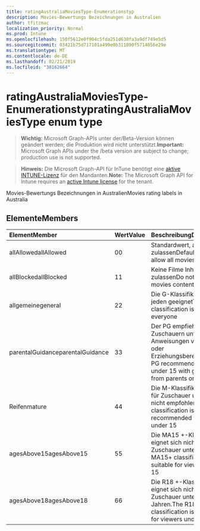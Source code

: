 ```yaml
---
title: ratingAustraliaMoviesType-Enumerationstyp
description: Movies-Bewertungs Bezeichnungen in Australien
author: tfitzmac
localization_priority: Normal
ms.prod: Intune
ms.openlocfilehash: 150f5612e0f904c5fda251d630fa3a9df749e5d5
ms.sourcegitcommit: 03421b75d717101a499e0b311890f5714056e29e
ms.translationtype: MT
ms.contentlocale: de-DE
ms.lasthandoff: 02/21/2019
ms.locfileid: "30162664"
---
```

# <a name="ratingaustraliamoviestype-enum-type"></a><span data-ttu-id="66847-103">ratingAustraliaMoviesType-Enumerationstyp</span><span class="sxs-lookup"><span data-stu-id="66847-103">ratingAustraliaMoviesType enum type</span></span>

> <span data-ttu-id="66847-104">**Wichtig:** Microsoft Graph-APIs unter der/Beta-Version können geändert werden; die Produktion wird nicht unterstützt.</span><span class="sxs-lookup"><span data-stu-id="66847-104">**Important:** Microsoft Graph APIs under the /beta version are subject to change; production use is not supported.</span></span>

> <span data-ttu-id="66847-105">**Hinweis:** Die Microsoft Graph-API für InTune benötigt eine [aktive INTUNE-Lizenz](https://go.microsoft.com/fwlink/?linkid=839381) für den Mandanten.</span><span class="sxs-lookup"><span data-stu-id="66847-105">**Note:** The Microsoft Graph API for Intune requires an [active Intune license](https://go.microsoft.com/fwlink/?linkid=839381) for the tenant.</span></span>

<span data-ttu-id="66847-106">Movies-Bewertungs Bezeichnungen in Australien</span><span class="sxs-lookup"><span data-stu-id="66847-106">Movies rating labels in Australia</span></span>

## <a name="members"></a><span data-ttu-id="66847-107">Elemente</span><span class="sxs-lookup"><span data-stu-id="66847-107">Members</span></span>
|<span data-ttu-id="66847-108">Element</span><span class="sxs-lookup"><span data-stu-id="66847-108">Member</span></span>|<span data-ttu-id="66847-109">Wert</span><span class="sxs-lookup"><span data-stu-id="66847-109">Value</span></span>|<span data-ttu-id="66847-110">Beschreibung</span><span class="sxs-lookup"><span data-stu-id="66847-110">Description</span></span>|
|:---|:---|:---|
|<span data-ttu-id="66847-111">allAllowed</span><span class="sxs-lookup"><span data-stu-id="66847-111">allAllowed</span></span>|<span data-ttu-id="66847-112">0</span><span class="sxs-lookup"><span data-stu-id="66847-112">0</span></span>|<span data-ttu-id="66847-113">Standardwert, alle Filme zulassen</span><span class="sxs-lookup"><span data-stu-id="66847-113">Default value, allow all movies content</span></span>|
|<span data-ttu-id="66847-114">allBlocked</span><span class="sxs-lookup"><span data-stu-id="66847-114">allBlocked</span></span>|<span data-ttu-id="66847-115">1</span><span class="sxs-lookup"><span data-stu-id="66847-115">1</span></span>|<span data-ttu-id="66847-116">Keine Filme Inhalte zulassen</span><span class="sxs-lookup"><span data-stu-id="66847-116">Do not allow any movies content</span></span>|
|<span data-ttu-id="66847-117">allgemeine</span><span class="sxs-lookup"><span data-stu-id="66847-117">general</span></span>|<span data-ttu-id="66847-118">2</span><span class="sxs-lookup"><span data-stu-id="66847-118">2</span></span>|<span data-ttu-id="66847-119">Die G-Klassifikation ist für jeden geeignet</span><span class="sxs-lookup"><span data-stu-id="66847-119">The G classification is suitable for everyone</span></span>|
|<span data-ttu-id="66847-120">parentalGuidance</span><span class="sxs-lookup"><span data-stu-id="66847-120">parentalGuidance</span></span>|<span data-ttu-id="66847-121">3</span><span class="sxs-lookup"><span data-stu-id="66847-121">3</span></span>|<span data-ttu-id="66847-122">Der PG empfiehlt den Zuschauern unter 15 mit Anweisungen von Eltern oder Erziehungsberechtigten.</span><span class="sxs-lookup"><span data-stu-id="66847-122">The PG recommends viewers under 15 with guidance from parents or guardians</span></span>|
|<span data-ttu-id="66847-123">Reifen</span><span class="sxs-lookup"><span data-stu-id="66847-123">mature</span></span>|<span data-ttu-id="66847-124">4</span><span class="sxs-lookup"><span data-stu-id="66847-124">4</span></span>|<span data-ttu-id="66847-125">Die M-Klassifikation wird für Zuschauer unter 15 nicht empfohlen</span><span class="sxs-lookup"><span data-stu-id="66847-125">The M classification is not recommended for viewers under 15</span></span>|
|<span data-ttu-id="66847-126">agesAbove15</span><span class="sxs-lookup"><span data-stu-id="66847-126">agesAbove15</span></span>|<span data-ttu-id="66847-127">5</span><span class="sxs-lookup"><span data-stu-id="66847-127">5</span></span>|<span data-ttu-id="66847-128">Die MA15 +-Klassifikation eignet sich nicht für Zuschauer unter 15</span><span class="sxs-lookup"><span data-stu-id="66847-128">The MA15+ classification is not suitable for viewers under 15</span></span>|
|<span data-ttu-id="66847-129">agesAbove18</span><span class="sxs-lookup"><span data-stu-id="66847-129">agesAbove18</span></span>|<span data-ttu-id="66847-130">6</span><span class="sxs-lookup"><span data-stu-id="66847-130">6</span></span>|<span data-ttu-id="66847-131">Die R18 +-Klassifikation eignet sich nicht für Zuschauer unter 18 Jahren.</span><span class="sxs-lookup"><span data-stu-id="66847-131">The R18+ classification is not suitable for viewers under 18</span></span>|




